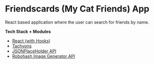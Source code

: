 <h1>Friendscards (My Cat Friends) App</h1>

<p>React based application where the user can search for friends by name.</p>

<strong>Tech Stack + Modules</strong>

<ul>
  <li><a href="https://reactjs.org/">React (with Hooks)</a></li>
  <li><a href="http://tachyons.io/docs/">Tachyons</a></li>
  <li><a href="https://jsonplaceholder.typicode.com/">JSONPlaceHolder API</a></li>
  <li><a href="https://robohash.org/">Robohash Image Generator API</a></li>
</ul>
